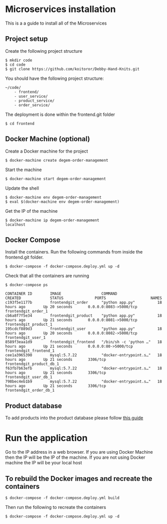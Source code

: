 # Microservices installation

This is a a guide to install all of the Microservices

## Project setup

Create the following project structure

```
$ mkdir code
$ cd code
$ git clone https://github.com/koitoror/Debby-Hand-Knits.git

```

You should have the following project structure:

```
~/code/
    - frontend/
    - user_service/
    - product_service/
    - order_service/
```

The deployment is done within the frontend.git folder

```
$ cd frontend
```

## Docker Machine (optional)

Create a Docker machine for the project

```
$ docker-machine create degem-order-management
```

Start the machine

```
$ docker-machine start degem-order-management
```

Update the shell

```
$ docker-machine env degem-order-management
$ eval $(docker-machine env degem-order-management)
```

Get the IP of the machine

```
$ docker-machine ip degem-order-management
localhost
```

## Docker Compose

Install the containers.
Run the following commands from inside the frontend.git folder.

```
$ docker-compose -f docker-compose.deploy.yml up -d
```

Check that all the containers are running

```
$ docker-compose ps

CONTAINER ID        IMAGE                  COMMAND                  CREATED             STATUS              PORTS                    NAMES
c193f5e1177b        frontendgit_order      "python app.py"          18 hours ago        Up 20 seconds       0.0.0.0:8083->5000/tcp   frontendgit_order_1
cb6a8f7f5e34        frontendgit_product    "python app.py"          18 hours ago        Up 21 seconds       0.0.0.0:8081->5000/tcp   frontendgit_product_1
195cdcf889d3        frontendgit_user       "python app.py"          18 hours ago        Up 20 seconds       0.0.0.0:8082->5000/tcp   frontendgit_user_1
8589f3eaa1d9        frontendgit_frontend   "/bin/sh -c 'python …"   18 hours ago        Up 21 seconds       0.0.0.0:80->5000/tcp     frontendgit_frontend_1
cee1a3965390        mysql:5.7.22           "docker-entrypoint.s…"   18 hours ago        Up 21 seconds       3306/tcp                 frontendgit_product_db_1
f63fb7b63efb        mysql:5.7.22           "docker-entrypoint.s…"   18 hours ago        Up 21 seconds       3306/tcp                 frontendgit_user_db_1
798bec4eb1b9        mysql:5.7.22           "docker-entrypoint.s…"   18 hours ago        Up 21 seconds       3306/tcp                 frontendgit_order_db_1
```

## Product database

To add products into the product database please follow [this guide](https://github.com/koitoror/Debby-Hand-Knits/blob/master/docs/install/install.md)

# Run the application

Go to the IP address in a web browser. If you are using Docker Machine then the IP will be the IP of the machine. If you are not using Docker machine the IP will be your local host

## To rebuild the Docker images and recreate the containers

```
$ docker-compose -f docker-compose.deploy.yml build
```

Then run the following to recreate the containers

```
$ docker-compose -f docker-compose.deploy.yml up -d
```
